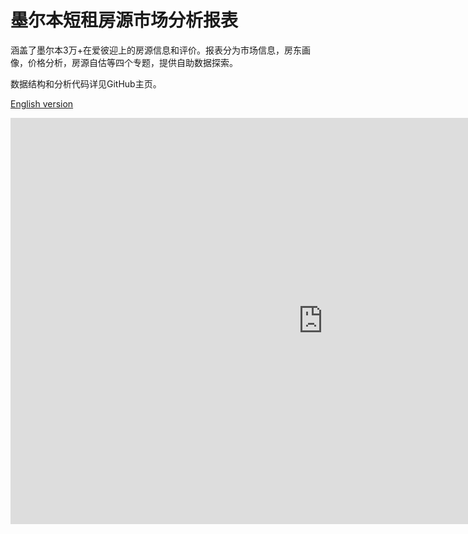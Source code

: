 # 墨尔本短租房源市场分析报表

涵盖了墨尔本3万+在爱彼迎上的房源信息和评价。报表分为市场信息，房东画像，价格分析，房源自估等四个专题，提供自助数据探索。

数据结构和分析代码详见GitHub主页。

[English version](https://github.com/tylerxty/Rental-Market-Analysis/blob/master/README.en.md)

<iframe width="1000" height="650" src="https://app.powerbi.com/view?r=eyJrIjoiYjZjNmZiMzAtYzQ4OC00ODNjLThiMzctODI1NGRhODFmZDgyIiwidCI6Ijc4ZWRhMzM0LWU5MTctNDQzNS1iMjM1LTg1OGI3MjFlY2ZmMSJ9" frameborder="0" allowFullScreen="true"></iframe>
